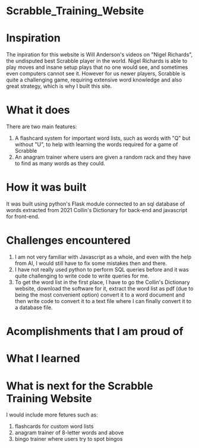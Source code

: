 # Scrabble_Training_Website

# Inspiration
The inpiration for this website is Will Anderson's videos on "Nigel Richards", the undisputed best Scrabble player in the world. Nigel Richards is able to play moves and insane setup plays that no one would see, and sometimes even computers cannot see it. However for us newer players, Scrabble is quite a challenging game, requiring extensive word knowledge and also great strategy, which is why I built this site.

# What it does
There are two main features:
1. A flashcard system for important word lists, such as words with "Q" but without "U", to help with learning the words required for a game of Scrabble
2. An anagram trainer where users are given a random rack and they have to find as many words as they could. 

# How it was built
It was built using python's Flask module connected to an sql database of words extracted from 2021 Collin's Dictionary for back-end and javascript for front-end.

# Challenges encountered
1. I am not very familiar with Javascript as a whole, and even with the help from AI, I would still have to fix some mistakes then and there.
2. I have not really used python to perform SQL queries before and it was quite challenging to write code to write queries for me.
3. To get the word list in the first place, I have to go the Collin's Dictionary website, download the software for it, extract the word list as pdf (due to being the most convenient option) convert it to a word document and then  write code to convert it to a text file where I can finally convert it to a database file.

# Acomplishments that I am proud of


# What I learned


# What is next for the Scrabble Training Website 
I would include more fetures such as: 
1. flashcards for custom word lists
2. anagram trainer of 8-letter words and above
3. bingo trainer where users try to spot bingos
